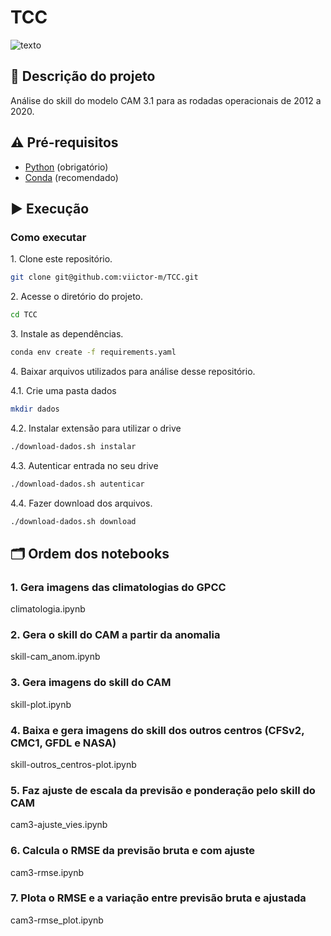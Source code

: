# TCC

![texto](https://img.shields.io/static/v1?label=linguagem&message=python&color=green&style=flat-square "linguagem")

## :scroll: Descrição do projeto

Análise do skill do modelo CAM 3.1 para as rodadas operacionais de 2012 a 2020.

## :warning: Pré-requisitos

- [Python](https://www.python.org/) (obrigatório)
- [Conda](https://docs.conda.io/en/latest/) (recomendado)

## :arrow_forward: Execução

### Como executar

1\. Clone este repositório.

```bash
git clone git@github.com:viictor-m/TCC.git
```

2\. Acesse o diretório do projeto.

```bash
cd TCC
```

3\. Instale as dependências.

```bash
conda env create -f requirements.yaml
```

4\. Baixar arquivos utilizados para análise desse repositório.

   4.1\. Crie uma pasta dados

```bash
mkdir dados
```

   4.2\. Instalar extensão para utilizar o drive

```bash
./download-dados.sh instalar
```

   4.3\. Autenticar entrada no seu drive

```bash
./download-dados.sh autenticar
```

   4.4\. Fazer download dos arquivos.

```bash
./download-dados.sh download
```

## :card_index_dividers: Ordem dos notebooks

### 1. Gera imagens das climatologias do GPCC

climatologia.ipynb

### 2. Gera o skill do CAM a partir da anomalia

skill-cam_anom.ipynb

### 3. Gera imagens do skill do CAM

skill-plot.ipynb

### 4. Baixa e gera imagens do skill dos outros centros (CFSv2, CMC1, GFDL e NASA)

skill-outros_centros-plot.ipynb

### 5. Faz ajuste de escala da previsão e ponderação pelo skill do CAM

cam3-ajuste_vies.ipynb

### 6. Calcula o RMSE da previsão bruta e com ajuste

cam3-rmse.ipynb

### 7. Plota o RMSE e a variação entre previsão bruta e ajustada

cam3-rmse_plot.ipynb
